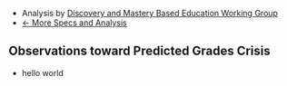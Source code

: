 - Analysis by [Discovery and Mastery Based Education Working Group](https://discovery-and-mastery-working-group.github.io/)
- [<- More Specs and Analysis](../index.md)

Observations toward Predicted Grades Crisis
-------------------------------------------

- hello world
